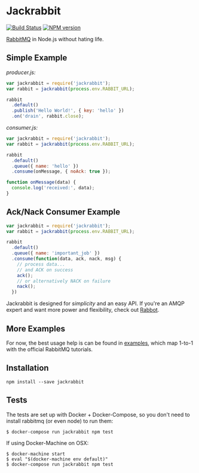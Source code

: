 # Jackrabbit

[![Build Status][travis-image]][travis-url] [![NPM version][npm-image]][npm-url]

[RabbitMQ](https://www.rabbitmq.com/) in Node.js without hating life.

## Simple Example

*producer.js:*

```js
var jackrabbit = require('jackrabbit');
var rabbit = jackrabbit(process.env.RABBIT_URL);

rabbit
  .default()
  .publish('Hello World!', { key: 'hello' })
  .on('drain', rabbit.close);
```

*consumer.js:*

```js
var jackrabbit = require('jackrabbit');
var rabbit = jackrabbit(process.env.RABBIT_URL);

rabbit
  .default()
  .queue({ name: 'hello' })
  .consume(onMessage, { noAck: true });

function onMessage(data) {
  console.log('received:', data);
}
```

## Ack/Nack Consumer Example

```js
var jackrabbit = require('jackrabbit');
var rabbit = jackrabbit(process.env.RABBIT_URL);

rabbit
  .default()
  .queue({ name: 'important_job' })
  .consume(function(data, ack, nack, msg) {
    // process data...
    // and ACK on success
    ack();
    // or alternatively NACK on failure
    nack();
  })
```

Jackrabbit is designed for *simplicity* and an easy API.
If you're an AMQP expert and want more power and flexibility,
check out [Rabbot](https://github.com/arobson/rabbot).

## More Examples

For now, the best usage help is can be found in [examples](https://github.com/hunterloftis/jackrabbit/tree/master/examples),
which map 1-to-1 with the official RabbitMQ tutorials.

## Installation

```
npm install --save jackrabbit
```

## Tests

The tests are set up with Docker + Docker-Compose,
so you don't need to install rabbitmq (or even node)
to run them:

```
$ docker-compose run jackrabbit npm test
```

If using Docker-Machine on OSX:

```
$ docker-machine start
$ eval "$(docker-machine env default)"
$ docker-compose run jackrabbit npm test
```

[npm-image]: https://img.shields.io/npm/v/jackrabbit.svg?style=flat-square
[npm-url]: https://npmjs.org/package/jackrabbit
[travis-image]: https://travis-ci.org/hunterloftis/jackrabbit.svg?branch=master
[travis-url]: https://travis-ci.org/hunterloftis/jackrabbit
